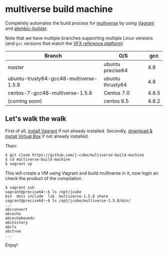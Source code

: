 multiverse build machine
========================

Completely automates the build process for [multiverse](https://github.com/j-cube/multiverse) by using [Vagrant](https://www.vagrantup.com/)
and [alembic-builder](https://github.com/j-cube/alembic-builder).

Note that we have multiple branches supporting multiple Linux versions (and `gcc` versions that match the [VFX reference platform](http://www.vfxplatform.com))

| Branch                                 | O/S              | gcc    |
| -------------------------------------- | ---------------- | ------ |
| master                                 | ubuntu precise64 | 4.6    |
| ubuntu-trusty64-gcc48-multiverse-1.5.8 | ubuntu thrusty64 | 4.8    |
| centos-7-gcc48-multiverse-1.5.8        | Centos 7.0       | 4.8.5  |
| (coming soon)                          | centos 6.5       | 4.8.2  |


Let's walk the walk
-------------------

First of all, [install Vagrant](http://docs.vagrantup.com/v2/installation/index.html) if not already installed.
Secondly, [download & install Virtual Box](https://www.virtualbox.org/wiki/Downloads) if not already installed.

Then:

```
$ git clone https://github.com/j-cube/multiverse-build-machine
$ cd multiverse-build-machine
$ vagrant up
```
This will create a VM using Vagrant and build multiverse in it, now login an check the product of the compilation.
 
```
$ vagrant ssh
vagrant@precise64:~$ ls /opt/jcube
bin  docs include  lib  multiverse-1.5.8 share
vagrant@precise64:~$ ls /opt/jcube/multiverse-1.5.8/bin/
...
abcconvert
abcecho
abcechobounds
abchistory
abcls
abctree
...
```

Enjoy!
